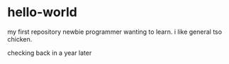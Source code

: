 # hello-world
my first repository
newbie programmer wanting to learn.
i like general tso chicken.

checking back in a year later
